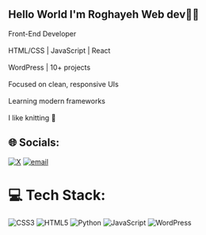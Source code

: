 ## Hello World I'm Roghayeh Web dev✌🏻

 Front-End Developer<br><br>HTML/CSS | JavaScript | React<br><br>WordPress | 10+ projects<br><br>Focused on clean, responsive UIs<br><br>Learning modern frameworks<br><br>I like knitting 🧶<br>


## 🌐 Socials:
[![X](https://img.shields.io/badge/X-black.svg?logo=X&logoColor=white)](https://x.com/@RMohammadi69552) [![email](https://img.shields.io/badge/Email-D14836?logo=gmail&logoColor=white)](mailto:roghayemohammadi1387@gmail.com) 

# 💻 Tech Stack:
![CSS3](https://img.shields.io/badge/css3-%231572B6.svg?style=for-the-badge&logo=css3&logoColor=white) ![HTML5](https://img.shields.io/badge/html5-%23E34F26.svg?style=for-the-badge&logo=html5&logoColor=white) ![Python](https://img.shields.io/badge/python-3670A0?style=for-the-badge&logo=python&logoColor=ffdd54) ![JavaScript](https://img.shields.io/badge/javascript-%23323330.svg?style=for-the-badge&logo=javascript&logoColor=%23F7DF1E) ![WordPress](https://img.shields.io/badge/WordPress-%23117AC9.svg?style=for-the-badge&logo=WordPress&logoColor=white)
